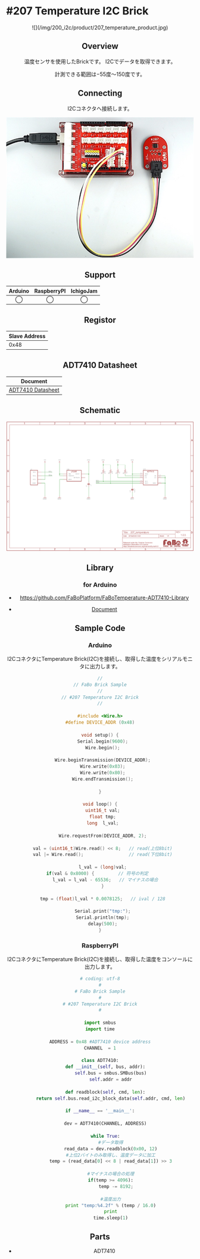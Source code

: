 # #207 Temperature I2C Brick

<center>![](/img/200_i2c/product/207_temperature_product.jpg)
<!--COLORME-->

## Overview
温度センサを使用したBrickです。
I2Cでデータを取得できます。

計測できる範囲は−55度〜150度です。

## Connecting
I2Cコネクタへ接続します。

![](/img/200_i2c/connect/207_temperature_connect.jpg)

## Support
|Arduino|RaspberryPI|IchigoJam|
|:--:|:--:|:--:|
|◯|◯|◯|

## Registor
| Slave Address |
| -- |
| 0x48 |

## ADT7410 Datasheet
| Document |
| -- |
| [ADT7410 Datasheet](http://www.analog.com/media/en/technical-documentation/data-sheets/ADT7410.pdf) |

## Schematic

![](/img/200_i2c/schematic/207_temperature_schematic.png)

## Library
### for Arduino
- https://github.com/FaBoPlatform/FaBoTemperature-ADT7410-Library

- [Document](http://fabo.io/doxygen/FaBoTemperature-ADT7410-Library/)

## Sample Code
### Arduino
I2CコネクタにTemperature Brick(I2C)を接続し、取得した温度をシリアルモニタに出力します。
```c
//
// FaBo Brick Sample
//
// #207 Temperature I2C Brick
//

#include <Wire.h>
#define DEVICE_ADDR (0x48)

void setup() {
  Serial.begin(9600);
  Wire.begin();
 
  Wire.beginTransmission(DEVICE_ADDR);
  Wire.write(0x03);
  Wire.write(0x80);
  Wire.endTransmission();
 
}
 
void loop() {
  uint16_t val;
  float tmp;
  long  l_val;
  
  Wire.requestFrom(DEVICE_ADDR, 2);
  
  val = (uint16_t)Wire.read() << 8;   // read(上位8bit)
  val |= Wire.read();                 // read(下位8bit)
 
  l_val = (long)val;
  if(val & 0x8000) {         // 符号の判定    
    l_val = l_val - 65536;   // マイナスの場合
  }
 
  tmp = (float)l_val * 0.0078125;   // ival / 128

  Serial.print("tmp:");
  Serial.println(tmp);
  delay(500);
}

```

### RaspberryPI
I2CコネクタにTemperature Brick(I2C)を接続し、取得した温度をコンソールに出力します。

```python
# coding: utf-8
#
# FaBo Brick Sample
#
# #207 Temperature I2C Brick
#

import smbus
import time
  
ADDRESS = 0x48 #ADT7410 device address
CHANNEL  = 1

class ADT7410:
    def __init__(self, bus, addr):
        self.bus = smbus.SMBus(bus)
        self.addr = addr

    def readblock(self, cmd, len):
        return self.bus.read_i2c_block_data(self.addr, cmd, len)
 
if __name__ == '__main__':

    dev = ADT7410(CHANNEL, ADDRESS)

    while True:
        #データ取得
        read_data = dev.readblock(0x00, 12)
        #上位2バイトのみ取得し、温度データに加工
        temp = (read_data[0] << 8 | read_data[1]) >> 3

        #マイナスの場合の処理
        if(temp >= 4096):
            temp -= 8192;

        #温度出力
        print "temp:%4.2f" % (temp / 16.0)
        print
        time.sleep(1)
```

## Parts
- ADT7410
